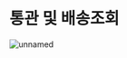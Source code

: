 # 통관 및 배송조회

![unnamed](https://github.com/YYun-D/delivery_tracking/assets/85883811/f2b97f99-9f29-4696-b01a-93352c1f1004)
